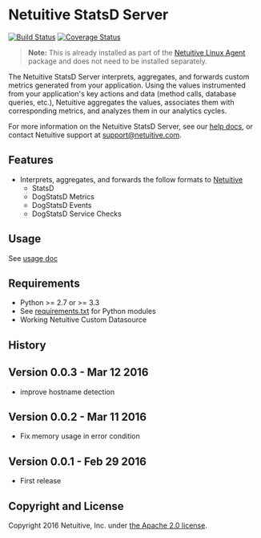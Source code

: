 Netuitive StatsD Server 
=======================

[![Build Status](https://travis-ci.org/Netuitive/netuitive-statsd.svg?branch=master)](https://travis-ci.org/Netuitive/netuitive-statsd) [![Coverage Status](https://coveralls.io/repos/github/Netuitive/netuitive-statsd/badge.svg?branch=master)](https://coveralls.io/github/Netuitive/netuitive-statsd?branch=master)

>**Note:** This is already installed as part of the [Netuitive Linux Agent](https://help.netuitive.com/Content/Misc/Datasources/Netuitive/new_netuitive_datasource.htm) package and does not need to be installed separately.

The Netuitive StatsD Server interprets, aggregates, and forwards custom metrics generated from your application. Using the values instrumented from your application's key actions and data (method calls, database queries, etc.), Netuitive aggregates the values, associates them with corresponding metrics, and analyzes them in our analytics cycles.

For more information on the Netuitive StatsD Server, see our [help docs](https://help.netuitive.com/Content/Misc/Datasources/Netuitive/new_netuitive_datasource.htm#kanchor275), or contact Netuitive support at [support@netuitive.com](mailto:support@netuitive.com).


Features
--------

* Interprets, aggregates, and forwards the follow formats to [Netuitive](http://www.netuitive.com/)
    * StatsD
    * DogStatsD Metrics
    * DogStatsD Events
    * DogStatsD Service Checks


Usage
-----
See [usage doc](USAGE.md)


Requirements
------------

- Python >= 2.7 or >= 3.3
- See [requirements.txt](requirements.txt) for Python modules
- Working Netuitive Custom Datasource


History
-------


Version 0.0.3 - Mar 12 2016
---------------------------
* improve hostname detection

Version 0.0.2 - Mar 11 2016
---------------------------

* Fix memory usage in error condition

Version 0.0.1 - Feb 29 2016
---------------------------

* First release


Copyright and License
---------------------

Copyright 2016 Netuitive, Inc. under [the Apache 2.0 license](LICENSE).
